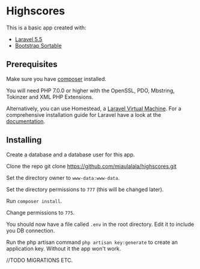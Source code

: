 # Highscores


This is a basic app created with:

- [Laravel 5.5](https://github.com/laravel)
- [Bootstrap Sortable](https://github.com/drvic10k/bootstrap-sortable)


## Prerequisites


Make sure you have [composer](https://getcomposer.org/) installed.

You will need PHP 7.0.0 or higher with the OpenSSL, PDO, Mbstring, Tokinzer and XML PHP Extensions.

Alternatively, you can use Homestead, a [Laravel Virtual Machine](https://laravel.com/docs/5.5/homestead).
For a comprehensive installation guide for Laravel have a look at the [documentation](https://laravel.com/docs/5.5/installation).


## Installing


Create a database and a database user for this app.

Clone the repo
    git clone https://github.com/miaulalala/highscores.git
    
Set the directory owner to `www-data:www-data`.

Set the directory permissions to `777` (this will be changed later).

Run `composer install`.

Change permissions to `775`.

You should now have a file called `.env` in the root directory. Edit it to include you DB connection.

Run the php artisan command `php artisan key:generate` to create an application key. Without it the app won't work.



//TODO MIGRATIONS ETC.
